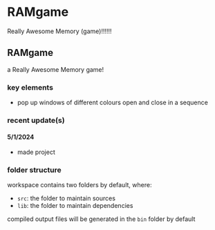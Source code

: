 # RAMgame
Really Awesome Memory (game)!!!!!!
## RAMgame

a Really Awesome Memory game!

### key elements

- pop up windows of different colours open and close in a sequence

### recent update(s)

#### 5/1/2024

- made project

### folder structure

workspace contains two folders by default, where:

- `src`: the folder to maintain sources
- `lib`: the folder to maintain dependencies

compiled output files will be generated in the `bin` folder by default
